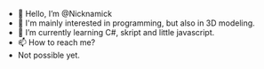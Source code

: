 - 👋 Hello, I’m @Nicknamick
- 👀 I'm mainly interested in programming, but also in 3D modeling.
- 🌱 I’m currently learning C#, skript and little javascript.
- 📫 How to reach me?
- Not possible yet.<!---You can write me on Discord, Nickname#7888--->

<!---
Nicknamick/Nicknamick is a ✨ special ✨ repository because its `README.md` (this file) appears on your GitHub profile.
You can click the Preview link to take a look at your changes.
--->
